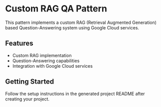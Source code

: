 # Custom RAG QA Pattern

This pattern implements a custom RAG (Retrieval Augmented Generation) based Question-Answering system using Google Cloud services.

## Features
- Custom RAG implementation
- Question-Answering capabilities 
- Integration with Google Cloud services

## Getting Started
Follow the setup instructions in the generated project README after creating your project.
